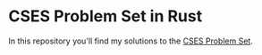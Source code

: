 # CSES Problem Set in Rust

In this repository you'll find my solutions to the [CSES Problem Set](https://cses.fi/problemset/).

